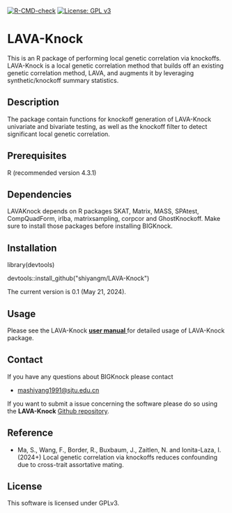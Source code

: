 [![R-CMD-check](https://github.com/Iuliana-Ionita-Laza/BIGKnock/workflows/R-CMD-check/badge.svg)](https://github.com/shiyangm/LAVA-Knock/actions)
[![License: GPL v3](https://img.shields.io/badge/License-GPLv3-blue.svg)](https://www.gnu.org/licenses/gpl-3.0)

# LAVA-Knock 
This is an R package of performing local genetic correlation via knockoffs. LAVA-Knock is a local genetic correlation method that builds off an existing genetic correlation method, LAVA, and augments it by leveraging synthetic/knockoff summary statistics.

## Description
The package contain functions for knockoff generation of LAVA-Knock univariate and bivariate testing, as well as the knockoff filter to detect significant local genetic correlation.

## Prerequisites
R (recommended version 4.3.1)

## Dependencies
LAVAKnock depends on R packages SKAT, Matrix, MASS, SPAtest, CompQuadForm, irlba, matrixsampling, corpcor and GhostKnockoff. Make sure to install those packages before installing BIGKnock.

## Installation
library(devtools) 

devtools::install_github("shiyangm/LAVA-Knock")

The current version is 0.1 (May 21, 2024).

## Usage
Please see the LAVA-Knock <a href="https://github.com/shiyangm/LAVA-Knock/blob/master/docs/LAVAKnock_0.1.pdf"> **user manual** </a> for detailed usage of LAVA-Knock package. 

## Contact
If you have any questions about BIGKnock please contact

- <mashiyang1991@sjtu.edu.cn>

If you want to submit a issue concerning the software please do so using the **LAVA-Knock** [Github repository](https://github.com/shiyangm/LAVA-Knock/issues).


## Reference
* Ma, S., Wang, F., Border, R., Buxbaum, J., Zaitlen, N. and Ionita-Laza, I. (2024+) Local genetic correlation via knockoffs reduces confounding due to cross-trait assortative mating.

## License
This software is licensed under GPLv3.

